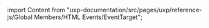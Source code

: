
import Content from "uxp-documentation/src/pages/uxp/reference-js/Global Members/HTML Events/EventTarget";

<Content query="product=xd"/>
